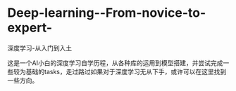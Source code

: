 # Deep-learning--From-novice-to-expert-
深度学习-从入门到入土

这是一个AI小白的深度学习自学历程，从各种库的运用到模型搭建，并尝试完成一些较为基础的tasks，走过路过如果对于深度学习无从下手，或许可以在这里找到一些方向。

